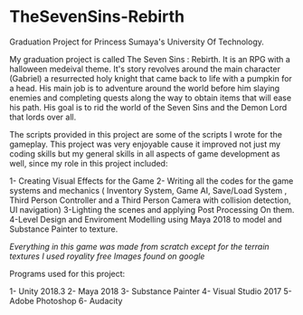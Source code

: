 # TheSevenSins-Rebirth
Graduation Project for Princess Sumaya's University Of Technology.



My graduation project is called The Seven Sins : Rebirth. It is an RPG with a halloween medeival theme. It's story revolves around the main character (Gabriel) a resurrected holy knight that came back to life with a pumpkin for a head. His main job is to adventure around the world before him slaying enemies and completing quests along the way to obtain items that will ease his path. His goal is to rid the world of the Seven Sins and the Demon Lord that lords over all.

The scripts provided in this project are some of the scripts I wrote for the gameplay. This project was very enjoyable cause it improved not just my coding skills but my general skills in all aspects of game development as well, since my role in this project included:

1- Creating Visual Effects for the Game
2- Writing all the codes for the game systems and mechanics ( Inventory System, Game AI, Save/Load System , Third Person Controller and a Third Person Camera with collision detection, UI navigation)
3-Lighting the scenes and applying Post Processing On them.
4-Level Design and Enviroment Modelling using Maya 2018 to model and Substance Painter to texture.

*Everything in this game was made from scratch except for the terrain textures I used royality free Images found on google*

Programs used for this project: 

1- Unity 2018.3
2- Maya 2018
3- Substance Painter
4- Visual Studio 2017
5- Adobe Photoshop
6- Audacity 

